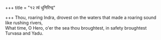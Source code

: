 +++
title = "१२ त्वं धुनिरिन्द्र"

+++
Thou, roaring Indra, drovest on the waters that made a roaring sound like rushing rivers,  
     What time, O Hero, o'er the sea thou broughtest, in safety broughtest Turvasa and Yadu.